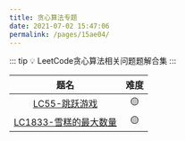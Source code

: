 ```yaml
---
title: 贪心算法专题
date: 2021-07-02 15:47:06
permalink: /pages/15ae04/
---
```


::: tip 💡
LeetCode贪心算法相关问题题解合集
:::

题名 | 难度 
:---------:|:----------:
 [LC55-跳跃游戏](/pages/e1e444/) | 🟡
 [LC1833-雪糕的最大数量](/pages/5eacf5/) | 🟡